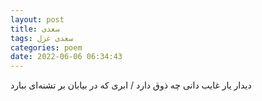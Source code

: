 ```yaml
---
layout: post
title: سعدی
tags: سعدی غزل
categories: poem
date: 2022-06-06 06:34:43
---
```


دیدار یار غایب دانی چه ذوق دارد / ابری که در بیابان بر تشنه‌ای ببارد
